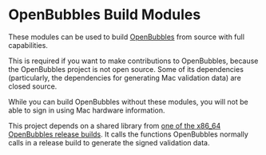 # OpenBubbles Build Modules

These modules can be used to build [OpenBubbles](https://github.com/OpenBubbles/openbubbles-app) from source with full
capabilities.

This is required if you want to make contributions to OpenBubbles, because the OpenBubbles project is not open
source. Some of its dependencies (particularly, the dependencies for generating Mac validation data) are closed
source.

While you can build OpenBubbles without these modules, you will not be able to sign in using Mac hardware information.

This project depends on a shared library
from [one of the x86_64 OpenBubbles release builds](https://github.com/OpenBubbles/openbubbles-app/releases/tag/v1.15.0%2B137).
It calls the functions OpenBubbles normally calls in a release build to generate the signed validation data.
